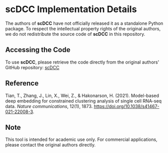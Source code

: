 # scDCC Implementation Details

The authors of **scDCC** have not officially released it as a standalone Python package.
To respect the intellectual property rights of the original authors, we do not redistribute the source code of **scDCC** in this repository. 

## Accessing the Code

To use **scDCC**, please retrieve the code directly from the original authors' GitHub repository: [scDCC](https://github.com/ttgump/scDCC)

## Reference

Tian, T., Zhang, J., Lin, X., Wei, Z., & Hakonarson, H. (2021). Model-based deep embedding for constrained clustering analysis of single cell RNA-seq data. *Nature communications*, 12(1), 1873. https://doi.org/10.1038/s41467-021-22008-3.

## Note

This tool is intended for academic use only. For commercial applications, please contact the original authors directly.
